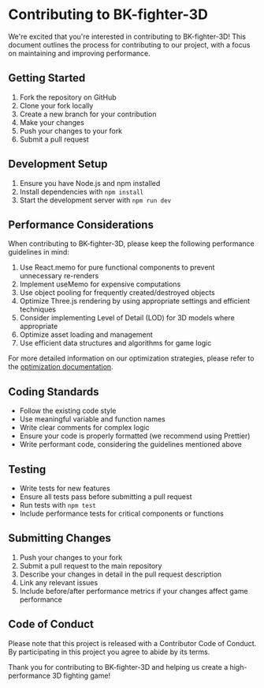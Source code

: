 # Contributing to BK-fighter-3D

We're excited that you're interested in contributing to BK-fighter-3D! This document outlines the process for contributing to our project, with a focus on maintaining and improving performance.

## Getting Started

1. Fork the repository on GitHub
2. Clone your fork locally
3. Create a new branch for your contribution
4. Make your changes
5. Push your changes to your fork
6. Submit a pull request

## Development Setup

1. Ensure you have Node.js and npm installed
2. Install dependencies with `npm install`
3. Start the development server with `npm run dev`

## Performance Considerations

When contributing to BK-fighter-3D, please keep the following performance guidelines in mind:

1. Use React.memo for pure functional components to prevent unnecessary re-renders
2. Implement useMemo for expensive computations
3. Use object pooling for frequently created/destroyed objects
4. Optimize Three.js rendering by using appropriate settings and efficient techniques
5. Consider implementing Level of Detail (LOD) for 3D models where appropriate
6. Optimize asset loading and management
7. Use efficient data structures and algorithms for game logic

For more detailed information on our optimization strategies, please refer to the [optimization documentation](doc/optimization.md).

## Coding Standards

- Follow the existing code style
- Use meaningful variable and function names
- Write clear comments for complex logic
- Ensure your code is properly formatted (we recommend using Prettier)
- Write performant code, considering the guidelines mentioned above

## Testing

- Write tests for new features
- Ensure all tests pass before submitting a pull request
- Run tests with `npm test`
- Include performance tests for critical components or functions

## Submitting Changes

1. Push your changes to your fork
2. Submit a pull request to the main repository
3. Describe your changes in detail in the pull request description
4. Link any relevant issues
5. Include before/after performance metrics if your changes affect game performance

## Code of Conduct

Please note that this project is released with a Contributor Code of Conduct. By participating in this project you agree to abide by its terms.

Thank you for contributing to BK-fighter-3D and helping us create a high-performance 3D fighting game!